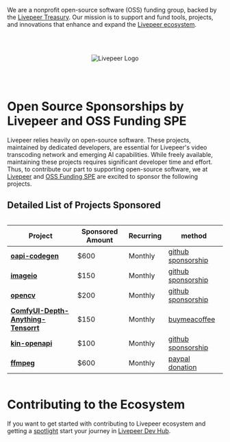 We are a nonprofit open-source software (OSS) funding group, backed by the [Livepeer Treasury](https://explorer.livepeer.org/treasury/39549981365616941647238744664851111817074961843443607299795325625311288410936). Our mission is to support and fund tools, projects, and innovations that enhance and expand the [Livepeer ecosystem](https://www.livepeer.org/).

<br><br>
<p align="center">
  <img src="https://github.com/user-attachments/assets/7e3dde1d-7388-4b8e-8e42-dcf101420421" alt="Livepeer Logo">
</p>

<br><br>

# Open Source Sponsorships by Livepeer and OSS Funding SPE

Livepeer relies heavily on open-source software. These projects, maintained by dedicated developers, are essential for Livepeer's video transcoding network and emerging AI capabilities. While freely available, maintaining these projects requires significant developer time and effort. Thus, to contribute our part to supporting open-source software, we at [Livepeer](https://www.livepeer.org/) and [OSS Funding SPE](https://explorer.livepeer.org/treasury/39549981365616941647238744664851111817074961843443607299795325625311288410936) are excited to sponsor the following projects.

## Detailed List of Projects Sponsored

<div style="display: flex; justify-content: center;">
  
  | Project | Sponsored Amount | Recurring | method |
  |---------|------------------|-----------|--------|
  | **[oapi-codegen](https://github.com/oapi-codegen/oapi-codegen)** | $600 | Monthly | [github sponsorship](https://github.com/orgs/oss-funding/sponsoring) |
  | **[imageio](https://github.com/imageio/imageio)** | $150 | Monthly | [github sponsorship](https://github.com/orgs/oss-funding/sponsoring) |
  | **[opencv](https://github.com/opencv/opencv)** | $200 | Monthly | [github sponsorship](https://github.com/orgs/oss-funding/sponsoring) |
  | **[ComfyUI-Depth-Anything-Tensorrt](https://github.com/yuvraj108c/ComfyUI-Depth-Anything-Tensorrt)** | $150 | Monthly | [buymeacoffee](https://buymeacoffee.com/yuvraj108cz) |
  | **[kin-openapi](https://github.com/getkin/kin-openapi)** | $100 | Monthly | [github sponsorship](https://github.com/orgs/oss-funding/sponsoring) |
  | **[ffmpeg](https://github.com/FFmpeg/FFmpeg)** | $600 | Monthly | [paypal donation](https://www.spi-inc.org/projects/ffmpeg/) |

</div>

# Contributing to the Ecosystem
If you want to get started with contributing to Livepeer ecosystem and getting a [spotlight](https://contributors-spotlight.rickstaa.dev/) start your journey in [Livepeer Dev Hub](https://www.livepeer.org/dev-hub).
